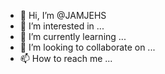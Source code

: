 - 👋 Hi, I’m @JAMJEHS
- 👀 I’m interested in ...
- 🌱 I’m currently learning ...
- 💞️ I’m looking to collaborate on ...
- 📫 How to reach me ...

<!---
JAMJEHS/JAMJEHS is a ✨ special ✨ repository because its `README.md` (this file) appears on your GitHub profile.
You can click the Preview link to take a look at your changes.
--->
